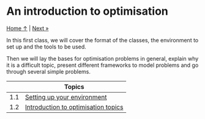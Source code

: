 # An introduction to optimisation

[Home ↑](../) \| [Next »](../2_gradient)

In this first class, we will cover the format of the classes, the environment to set up and the tools to be used.

Then we will lay the bases for optimisation problems in general, explain why it is a difficult topic, present different frameworks to model problems and go through several simple problems.

|     | Topics                                              |
| --- | --------------------------------------------------- |
| 1.1 | [Setting up your environment](environment)          |
| 1.2 | [Introduction to optimisation topics](introduction) |
